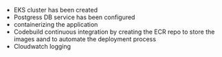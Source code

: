 - EKS cluster has been created
- Postgress DB service has been configured
- containerizing the application
- Codebuild continuous integration by creating the ECR repo to store the images aand to automate the deployment process
- Cloudwatch logging
